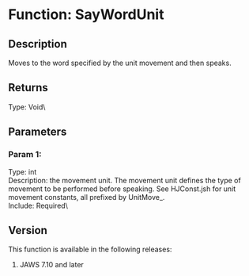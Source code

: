 # Function: SayWordUnit

## Description

Moves to the word specified by the unit movement and then speaks.

## Returns

Type: Void\

## Parameters

### Param 1:

Type: int\
Description: the movement unit. The movement unit defines the type of
movement to be performed before speaking. See HJConst.jsh for unit
movement constants, all prefixed by UnitMove\_.\
Include: Required\

## Version

This function is available in the following releases:

1.  JAWS 7.10 and later
